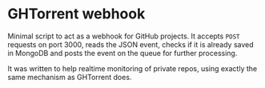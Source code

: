 # GHTorrent webhook

Minimal script to act as a webhook for GitHub projects. It accepts `POST`
requests on port 3000, reads the JSON event, checks if it is already saved
in MongoDB and posts the event on the queue for further processing.

It was written to help realtime monitoring of private repos, using exactly
the same mechanism as GHTorrent does.
